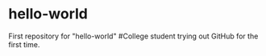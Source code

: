 # hello-world
First repository for "hello-world"
#College student trying out GitHub for the first time.
